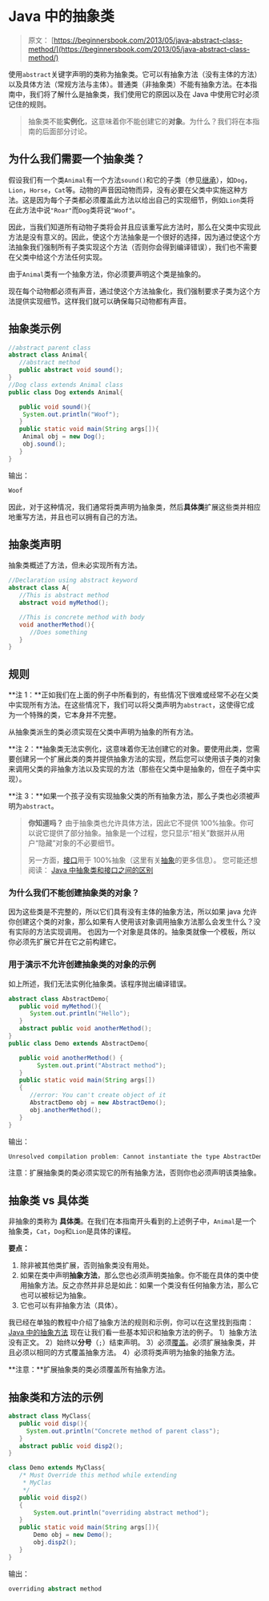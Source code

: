 # Java 中的抽象类

> 原文： [https://beginnersbook.com/2013/05/java-abstract-class-method/](https://beginnersbook.com/2013/05/java-abstract-class-method/)

使用`abstract`关键字声明的类称为抽象类。它可以有抽象方法（没有主体的方法）以及具体方法（常规方法与主体）。普通类（非抽象类）不能有抽象方法。在本指南中，我们将了解什么是抽象类，我们使用它的原因以及在 Java 中使用它时必须记住的规则。

> 抽象类不能**实例化**，这意味着你不能创建它的**对象**。为什么？我们将在本指南的后面部分讨论。

## 为什么我们需要一个抽象类？

假设我们有一个类`Animal`有一个方法`sound()`和它的子类（参见[继承](https://beginnersbook.com/2013/03/inheritance-in-java/)），如`Dog`，`Lion`，`Horse`，`Cat`等。动物的声音因动物而异，没有必要在父类中实施这种方法。这是因为每个子类都必须覆盖此方法以给出自己的实现细节，例如`Lion`类将在此方法中说`"Roar"`而`Dog`类将说`"Woof"`。

因此，当我们知道所有动物子类将会并且应该重写此方法时，那么在父类中实现此方法是没有意义的。因此，使这个方法抽象是一个很好的选择，因为通过使这个方法抽象我们强制所有子类实现这个方法（否则你会得到编译错误），我们也不需要在父类中给这个方法任何实现。

由于`Animal`类有一个抽象方法，你必须要声明这个类是抽象的。

现在每个动物都必须有声音，通过使这个方法抽象化，我们强制要求子类为这个方法提供实现细节。这样我们就可以确保每只动物都有声音。

## 抽象类示例

```java
//abstract parent class
abstract class Animal{
   //abstract method
   public abstract void sound();
}
//Dog class extends Animal class
public class Dog extends Animal{

   public void sound(){
	System.out.println("Woof");
   }
   public static void main(String args[]){
	Animal obj = new Dog();
	obj.sound();
   }
}
```

输出：

```java
Woof
```

因此，对于这种情况，我们通常将类声明为抽象类，然后**具体类**扩展这些类并相应地重写方法，并且也可以拥有自己的方法。

## 抽象类声明

抽象类概述了方法，但未必实现所有方法。

```java
//Declaration using abstract keyword
abstract class A{
   //This is abstract method
   abstract void myMethod();

   //This is concrete method with body
   void anotherMethod(){
      //Does something
   }
}
```

## 规则

**注 1：**正如我们在上面的例子中所看到的，有些情况下很难或经常不必在父类中实现所有方法。在这些情况下，我们可以将父类声明为`abstract`，这使得它成为一个特殊的类，它本身并不完整。

从抽象类派生的类必须实现在父类中声明为抽象的所有方法。

**注 2：**抽象类无法实例化，这意味着你无法创建它的对象。要使用此类，您需要创建另一个扩展此类的类并提供抽象方法的实现，然后您可以使用该子类的对象来调用父类的非抽象方法以及实现的方法（那些在父类中是抽象的，但在子类中实现）。

**注 3：**如果一个孩子没有实现抽象父类的所有抽象方法，那么子类也必须被声明为`abstract`。

> **你知道吗？** 由于抽象类也允许具体方法，因此它不提供 100%抽象。你可以说它提供了部分抽象。抽象是一个过程，您只显示“相关”数据并从用户“隐藏”对象的不必要细节。
> 
> 另一方面，[接口](https://beginnersbook.com/2013/05/java-interface/)用于 100%抽象（这里有关[抽象](https://beginnersbook.com/2013/03/oops-in-java-encapsulation-inheritance-polymorphism-abstraction/)的更多信息）。
> 您可能还想阅读： [Java 中抽象类和接口之间的区别](https://beginnersbook.com/2013/05/abstract-class-vs-interface-in-java/)

### 为什么我们不能创建抽象类的对象？

因为这些类是不完整的，所以它们具有没有主体的抽象方法，所以如果 java 允许你创建这个类的对象，那么如果有人使用该对象调用抽象方法那么会发生什么？没有实际的方法实现调用。
也因为一个对象是具体的。抽象类就像一个模板，所以你必须先扩展它并在它之前构建它。

### 用于演示不允许创建抽象类的对象的示例

如上所述，我们无法实例化抽象类。该程序抛出编译错误。

```java
abstract class AbstractDemo{
   public void myMethod(){
      System.out.println("Hello");
   }
   abstract public void anotherMethod();
}
public class Demo extends AbstractDemo{

   public void anotherMethod() { 
        System.out.print("Abstract method"); 
   }
   public static void main(String args[])
   { 
      //error: You can't create object of it
      AbstractDemo obj = new AbstractDemo();
      obj.anotherMethod();
   }
}

```

输出：

```java
Unresolved compilation problem: Cannot instantiate the type AbstractDemo
```

注意：扩展抽象类的类必须实现它的所有抽象方法，否则你也必须声明该类抽象。

## 抽象类 vs 具体类

非抽象的类称为 **具体类**。在我们在本指南开头看到的上述例子中，`Animal`是一个抽象类，`Cat`，`Dog`和`Lion`是具体的课程。

**要点：**

1.  除非被其他类扩展，否则抽象类没有用处。
2.  如果在类中声明**抽象方法**，那么您也必须声明类抽象。你不能在具体的类中使用抽象方法。反之亦然并非总是如此：如果一个类没有任何抽象方法，那么它也可以被标记为抽象。
3.  它也可以有非抽象方法（具体）。

我已经在单独的教程中介绍了抽象方法的规则和示例，你可以在这里找到指南： [Java 中的抽象方法](https://beginnersbook.com/2014/01/abstract-method-with-examples-in-java/)
现在让我们看一些基本知识和抽象方法的例子。
1）抽象方法没有正文。
2）始终以**分号**（`;`）结束声明。
3）必须[覆盖](https://beginnersbook.com/2014/01/method-overriding-in-java-with-example/)。必须扩展抽象类，并且必须以相同的方式覆盖抽象方法。
4）必须将类声明为抽象的抽象方法。

**注意：**扩展抽象类的类必须覆盖所有抽象方法。

## 抽象类和方法的示例

```java
abstract class MyClass{
   public void disp(){
     System.out.println("Concrete method of parent class");
   }
   abstract public void disp2();
}

class Demo extends MyClass{
   /* Must Override this method while extending
    * MyClas
    */
   public void disp2()
   {
       System.out.println("overriding abstract method");
   }
   public static void main(String args[]){
       Demo obj = new Demo();
       obj.disp2();
   }
}

```

输出：

```java
overriding abstract method

```